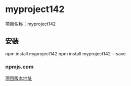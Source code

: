 # myproject142
项目名称：myproject142
## 安装
npm install myproject142
npm install myproject142 --save


### npmjs.com
[项目版本地址](https://www.npmjs.com/package/myproject142)

